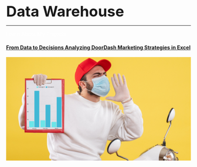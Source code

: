 <span style="color: 000000; font-size: 40px;"><strong>Data Warehouse</strong></span>

---

<span style="color: white;">Learn About My Projects</span>

#### [From Data to Decisions Analyzing DoorDash Marketing Strategies in Excel](/excel_project.md)
<img src="/images/excel_project_pic.PNG?raw=true"/>



